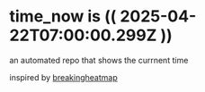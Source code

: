 # time_now is (( 2025-04-22T07:00:00.299Z ))

an automated repo that shows the currnent time

inspired by [breakingheatmap](https://github.com/breakingheatmap/breakingheatmap)